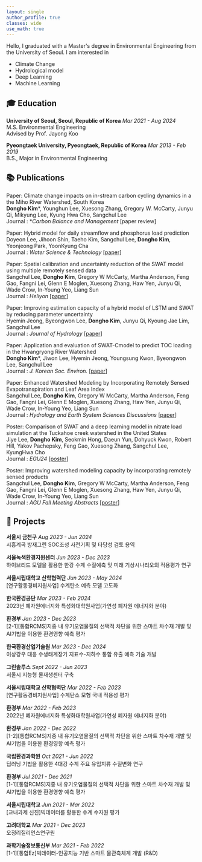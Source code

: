 ```yaml
---
layout: single
author_profile: true
classes: wide
use_math: true
---
```


Hello,  I graduated with a Master's degree in Environmental Engineering from the University of Seoul. I am interested in

- Climate Change
- Hydrological model
- Deep Learning
- Machine Learning

## 🎓 Education

**University of Seoul, Seoul, Republic of Korea** *Mar 2021 - Aug 2024*  
M.S. Environmental Engineering  
Advised by Prof. Jayong Koo

**Pyeongtaek University, Pyeongtaek, Republic of Korea** *Mar 2013 - Feb 2019*  
B.S., Major in Environmental Engineering

## 📚 Publications  

Paper: Climate change impacts on in-stream carbon cycling dynamics in a the Miho River Watershed, South Korea <br>
**Dongho Kim***, Younghun Lee, Xuesong Zhang, Gregory W. McCarty, Junyu Qi, Mikyung Lee, Kyung Hwa Cho, Sangchul Lee <br>
Journal : **Carbon Balance and Management* [paper review]

Paper: Hybrid model for daily streamflow and phosphorus load prediction <br>
Doyeon Lee, Jihoon Shin, Taeho Kim, Sangchul Lee, **Dongho Kim**, Yeonjeong Park, YoonKyung Cha <br>
Journal : *Water Science & Technology* [[paper](https://iwaponline.com/wst/article/88/4/975/96722/Hybrid-model-for-daily-streamflow-and-phosphorus)]

Paper: Spatial calibration and uncertainty reduction of the SWAT model using multiple remotely sensed data <br>
Sangchul Lee, **Dongho Kim**, Gregory W McCarty, Martha Anderson, Feng Gao, Fangni Lei, Glenn E Moglen, Xuesong Zhang, Haw Yen, Junyu Qi, Wade Crow, In-Young Yeo, Liang Sun <br>
Journal : *Heliyon* [[paper](https://www.cell.com/heliyon/fulltext/S2405-8440(24)06954-8)]

Paper: Improving estimation capacity of a hybrid model of LSTM and SWAT by reducing parameter uncertainty <br>
Hyemin Jeong, Byeongwon Lee, **Dongho Kim**, Junyu Qi, Kyoung Jae Lim, Sangchul Lee <br>
Journal : *Journal of Hydrology* [[paper](https://www.sciencedirect.com/science/article/abs/pii/S0022169424003366)]

Paper: Application and evaluation of SWAT-Cmodel to predict TOC loading in the Hwangryong River Watershed <br>
**Dongho Kim***, Jiwon Lee, Hyemin Jeong, Youngsung Kwon, Byeongwon Lee, Sangchul Lee <br>
Journal : *J. Korean Soc. Environ.* [[paper](https://hess.copernicus.org/preprints/hess-2022-187/hess-2022-187.pdf)]

Paper: Enhanced Watershed Modeling by Incorporating Remotely Sensed Evapotranspiration and Leaf Area Index <br>
Sangchul Lee, **Dongho Kim**, Gregory W McCarty, Martha Anderson, Feng Gao, Fangni Lei, Glenn E Moglen, Xuesong Zhang, Haw Yen, Junyu Qi, Wade Crow, In-Young Yeo, Liang Sun <br>
Journal : *Hydrology and Earth System Sciences Discussions* [[paper](https://hess.copernicus.org/preprints/hess-2022-187/hess-2022-187.pdf)]

Poster: Comparison of SWAT and a deep learning model in nitrate load simulation at the Tuckahoe creek watershed in the United States <br>
Jiye Lee, **Dongho Kim**, Seokmin Hong, Daeun Yun, Dohyuck Kwon, Robert Hill, Yakov Pachepsky, Feng Gao, Xuesong Zhang, Sangchul Lee, KyungHwa Cho <br>
Journal : *EGU24* [[poster](https://meetingorganizer.copernicus.org/EGU24/EGU24-6622.html)]

Poster: Improving watershed modeling capacity by incorporating remotely sensed products <br>
Sangchul Lee, **Dongho Kim**, Gregory W McCarty, Martha Anderson, Feng Gao, Fangni Lei, Glenn E Moglen, Xuesong Zhang, Haw Yen, Junyu Qi, Wade Crow, In-Young Yeo, Liang Sun <br>
Journal : *AGU Fall Meeting Abstracts* [[poster](https://ui.adsabs.harvard.edu/abs/2022AGUFM.H22B..09L/abstract)]

<!--
-->

## 🎨 Projects

**서울시 금천구** *Aug 2023 - Jun 2024*  
시흥계곡 방재그린 SOC조성 사전기획 및 타당성 검토 용역

**서울녹색환경지원센터** *Jun 2023 - Dec 2023*  
하이브리드 모델을 활용한 한강 수계 수질예측 및 미래 기상시나리오의 적용평가 연구

**서울시립대학교 산학협력단** *Jun 2023 - May 2024*  
[연구활동경비지원사업] 수계탄소 예측 모델 고도화

**한국환경공단** *Mar 2023 - Feb 2024*  
2023년 폐자원에너지화 특성화대학원사업(가연성 폐자원 에너지화 분야)

**환경부** *Jan 2023 - Dec 2023*  
[2-1][통합RCMS]지중 내 유기오염물질의 선택적 차단을 위한 스마트 차수재 개발 및 AI기법을 이용한 환경영향 예측 평가

**한국환경산업기술원** *Mar 2023 - Dec 2024*  
이상강우 대응 수생태계장기 지표수-지하수 통합 유출 예측 기술 개발

**그린솔루스** *Sept 2022 - Jun 2023*  
서울시 지능형 물재생센터 구축

**서울시립대학교 산학협력단** *Mar 2022 - Feb 2023*  
[연구활동경비지원사업] 수계탄소 모형 국내 적용성 평가

**환경부** *Mar 2022 - Feb 2023*  
2022년 폐자원에너지화 특성화대학원사업(가연성 폐자원 에너지화 분야)

**환경부** *Jan 2022 - Dec 2022*  
[1-2][통합RCMS]지중 내 유기오염물질의 선택적 차단을 위한 스마트 차수재 개발 및 AI기법을 이용한 환경영향 예측 평가

**국립환경과학원** *Oct 2021 - Jun 2022*  
딥러닝 기법을 활용한 4대강 수계 주요 유입지류 수질변화 연구

**환경부** *Jul 2021 - Dec 2021*  
[1-1][통합RCMS]지중 내 유기오염물질의 선택적 차단을 위한 스마트 차수재 개발 및 AI기법을 이용한 환경영향 예측 평가

**서울시립대학교** *Jun 2021 - Mar 2022*  
[교내과제 신진]빅데이터를 활용한 수계 수자원 평가

**고려대학교** *Mar 2021 - Dec 2023*  
오정리질리언스연구원

**과학기술정보통신부** *Mar 2021 - Feb 2022*  
[1-1][통합Ez]빅데이터-인공지능 기반 스마트 물관측체계 개발 (R&D)
